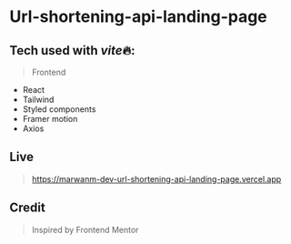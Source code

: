 # Url-shortening-api-landing-page

## Tech used with *vite*🔥:

> Frontend

- React
- Tailwind
- Styled components
- Framer motion
- Axios

## Live

> https://marwanm-dev-url-shortening-api-landing-page.vercel.app

## Credit

> Inspired by Frontend Mentor
